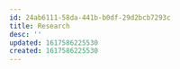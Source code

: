 ```yaml
---
id: 24ab6111-58da-441b-b0df-29d2bcb7293c
title: Research
desc: ''
updated: 1617586225530
created: 1617586225530
---
```


